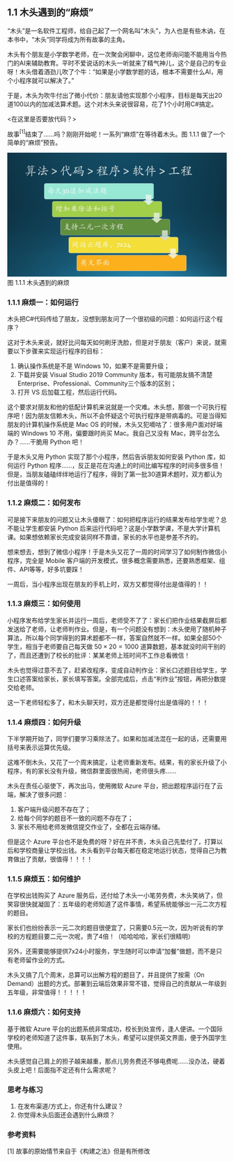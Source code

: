 ## 1.1 木头遇到的“麻烦”

“木头”是一名软件工程师，给自己起了一个网名叫“木头”，为人也是有些木讷，在本书中，“木头”同学将成为所有故事的主角。

木头有个朋友是小学数学老师，在一次聚会闲聊中，这位老师询问能不能用当今热门的AI来辅助教育。平时不爱说话的木头一听就来了精气神儿，这个是自己的专业呀！木头借着酒劲儿吹了个牛：“如果是小学数学题的话，根本不需要什么AI，用个小程序就可以解决了。”

于是，木头为吹牛付出了微小代价：朋友请他实现那个小程序，目标是每天出20道100以内的加减法算术题。这个对木头来说很容易，花了1个小时用C#搞定。

<在这里是否要放代码？>

故事$^{[1]}$结束了......吗？刚刚开始呢！一系列“麻烦”在等待着木头。图 1.1.1 做了一个简单的“麻烦”预告。

<img src="Images/Slide3.JPG"/>
图 1.1.1 木头遇到的麻烦

### 1.1.1 麻烦一：如何运行

木头把C#代码传给了朋友，没想到朋友问了一个很初级的问题：如何运行这个程序？

这对于木头来说，就好比问每天如何刷牙洗脸，但是对于朋友（客户）来说，就需要以下步骤来实现运行程序的目标：
1. 确认操作系统是不是 Windows 10，如果不是需要升级；
2. 下载并安装 Visual Studio 2019 Community 版本，有可能朋友搞不清楚Enterprise、Professional、Community三个版本的区别；
3. 打开 VS 后加载工程，然后运行代码。

这个要求对朋友和他的低配计算机来说就是一个灾难。木头想，那做一个可执行程序吧！因为朋友信赖木头，所以不会怀疑这个可执行程序是带病毒的。可是当得知朋友的计算机操作系统是 Mac OS 的时候，木头又犯嘀咕了：很多用户面对好端端的 Windows 10 不用，偏要跟时尚买 Mac。我自己又没有 Mac，跨平台怎么办？......干脆用 Python 吧！

于是木头又用 Python 实现了那个小程序，然后告诉朋友如何安装 Python 库，如何运行 Python 程序......，反正是花在沟通上的时间比编写程序的时间多很多倍！但是，当朋友磕磕绊绊地运行了程序，得到了第一批30道算术题时，双方都认为付出是值得的！

### 1.1.2 麻烦二：如何发布

可是接下来朋友的问题又让木头傻眼了：如何把程序运行的结果发布给学生呢？总不能让学生都安装 Python 后来运行代码吧？这是小学数学课，不是大学计算机课。如果想依赖家长完成安装同样不靠谱，家长的水平也是参差不齐的。

想来想去，想到了微信小程序！于是木头又花了一周的时间学习了如何制作微信小程序，完全是 Mobile 客户端的开发模式，很多概念需要熟悉，还要熟悉框架、组件、API等等，好多坑要踩！

一周后，当小程序出现在朋友的手机上时，双方又都觉得付出是值得的！！

### 1.1.3 麻烦三：如何使用

小程序发布给学生家长并运行一周后，老师受不了了：家长们把作业结果截屏后都发送给了老师，让老师判作业。但是，有一个问题没有想到：木头使用了随机种子算法，所以每个同学得到的算术题都不一样，答案自然就不一样。如果全部50个学生，相当于老师要自己每天做 $50 \times 20=1000$ 道算数题，基本就没时间干别的了，而且还遭到了校长的批评：某某老师上班时间不工作总看微信！

木头也觉得过意不去了，赶紧改程序，变成自动判作业：家长口述题目给学生，学生口述答案给家长，家长填写答案。全部完成后，点击“判作业”按钮，再把分数提交给老师。

这一下老师轻松多了，和木头聊天时，双方还是都觉得付出是值得的！！！

### 1.1.4 麻烦四：如何升级

下半学期开始了，同学们要学习乘除法了。如果和加减法混在一起的话，还需要用括号来表示运算优先级。

这难不倒木头，又花了一个周末搞定，让老师重新发布。结果，有的家长升级了小程序，有的家长没有升级，微信群里面很热闹，老师很头疼......

木头在责任心驱使下，再次出马，使用微软 Azure 平台，把出题程序运行在了云端，解决了很多问题：
1. 客户端升级问题不存在了；
2. 给每个同学的题目不一致的问题不存在了；
3. 家长不用给老师发微信提交作业了，全都在云端存储。

但是这个 Azure 平台也不是免费的呀？好在并不贵，木头自己先垫付了，打算以后和学校商量让学校出钱。木头看到平台每天都在稳定地运行状态，觉得自己为教育做出了贡献，很值得！！！！

### 1.1.5 麻烦五：如何维护

在学校出钱购买了 Azure 服务后，还付给了木头一小笔劳务费，木头笑纳了，但笑容很快就凝固了：五年级的老师知道了这件事情，希望系统能够出一元二次方程的题目。

家长们也纷纷表示一元二次的题目很便宜了，只需要0.5元一次，因为听说有的学校的方程题目要二元一次呢，贵了4倍！（哈哈哈哈，家长们很精明）

另外，还需要能够提供7x24小时服务，学生随时可以申请“加餐”做题，而不是只有老师留作业的方式。

木头又搞了几个周末，总算可以出解方程的题目了，并且提供了按需（On Demand）出题的方式。部署到云端后效果非常不错，觉得自己的贡献从一年级到五年级，非常值得！！！！！

### 1.1.6 麻烦六：如何支持

基于微软 Azure 平台的出题系统非常成功，校长到处宣传，逢人便讲。一个国际学校的老师知道了这件事，联系到了木头，希望可以提供英文界面，便于外国学生使用。

木头感觉自己肩上的担子越来越重，那点儿劳务费还不够电费呢......没办法，硬着头皮上吧！后面指不定还有什么需求呢？

### 思考与练习

1. 在发布渠道/方式上，你还有什么建议？
2. 你觉得木头后面还会遇到什么麻烦？


### 参考资料

[1] 故事的原始情节来自于《构建之法》但是有所修改
